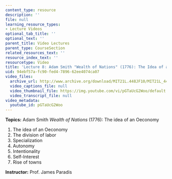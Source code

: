 ```yaml
---
content_type: resource
description: ''
file: null
learning_resource_types:
- Lecture Videos
optional_tab_title: ''
optional_text: ''
parent_title: Video Lectures
parent_type: CourseSection
related_resources_text: ''
resource_index_text: ''
resourcetype: Video
title: 'Lecture 8: Adam Smith "Wealth of Nations" (1776): The Idea of an Oeconomy'
uid: 94ebf57a-fc90-fed4-7896-62ee4074ca07
video_files:
  archive_url: http://www.archive.org/download/MIT21L.448JF10/MIT21L_448JF10_lec08_300k.mp4
  video_captions_file: null
  video_thumbnail_file: https://img.youtube.com/vi/pGTaUcG2Woo/default.jpg
  video_transcript_file: null
video_metadata:
  youtube_id: pGTaUcG2Woo
---
```


**Topics:** Adam Smith _Wealth of Nations_ (1776): The idea of an Oeconomy

1.  The idea of an Oeconomy
2.  The division of labor
3.  Specialization
4.  Autonomy
5.  Intentionality
6.  Self-Interest
7.  Rise of towns

**Instructor:** Prof. James Paradis